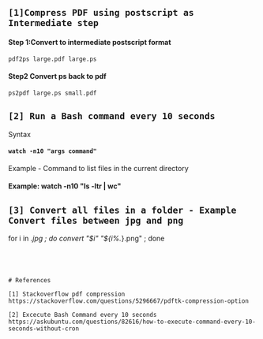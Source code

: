 

## ``` [1]Compress PDF using postscript as Intermediate step ```

#### Step 1:Convert to intermediate postscript format
`pdf2ps large.pdf large.ps`


#### Step2 Convert ps back to pdf
`ps2pdf large.ps small.pdf`



## ``` [2] Run a Bash command every 10 seconds ```

Syntax
#### ```watch -n10 "args command"```

Example - Command to list files in the current directory
#### Example: watch -n10 "ls -ltr | wc"




## ``` [3] Convert all files in a folder - Example Convert files between jpg and png ```
for i in *.jpg ; 
  do 
    convert "$i" "${i%.*}.png" ; 
  done
```




# References

[1] Stackoverflow pdf compression  
https://stackoverflow.com/questions/5296667/pdftk-compression-option

[2] Excecute Bash Command every 10 seconds  
https://askubuntu.com/questions/82616/how-to-execute-command-every-10-seconds-without-cron

